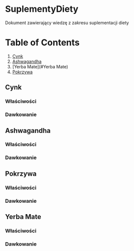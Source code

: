 # SuplementyDiety
Dokument zawierający wiedzę z zakresu suplementacji diety

# Table of Contents
1. [Cynk](##Cynk)
2. [Ashwagandha](##Ashwagandha)
3. [Yerba Mate](#Yerba Mate)
4. [Pokrzywa](#Pokrzywa)



## Cynk

### Właściwości

### Dawkowanie




## Ashwagandha

### Właściwości

### Dawkowanie



## Pokrzywa

### Właściwości

### Dawkowanie



## Yerba Mate

### Właściwości

### Dawkowanie
